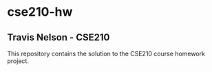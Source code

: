 # cse210-hw
## Travis Nelson - CSE210

This repository contains the solution to the CSE210 course homework project.